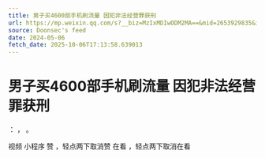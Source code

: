 ```yaml
---
title: 男子买4600部手机刷流量 因犯非法经营罪获刑
url: https://mp.weixin.qq.com/s?__biz=MzIxMDIwODM2MA==&mid=2653929835&idx=1&sn=afc642b87d47f715db6eecf7eb069ea0
source: Doonsec's feed
date: 2024-05-06
fetch_date: 2025-10-06T17:13:58.639013
---
```


# 男子买4600部手机刷流量 因犯非法经营罪获刑

：
，
。

视频
小程序
赞
，轻点两下取消赞
在看
，轻点两下取消在看